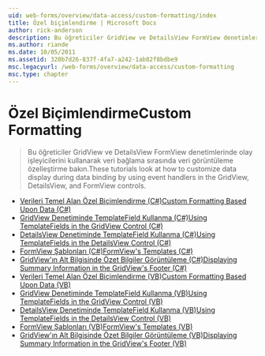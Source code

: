 ```yaml
---
uid: web-forms/overview/data-access/custom-formatting/index
title: Özel biçimlendirme | Microsoft Docs
author: rick-anderson
description: Bu öğreticiler GridView ve DetailsView FormView denetimlerinde olay işleyicilerini kullanarak veri bağlama sırasında veri görüntüleme özelleştirme bakın.
ms.author: riande
ms.date: 10/05/2011
ms.assetid: 320b7d26-837f-4fa7-a242-1ab82f8bdbe9
msc.legacyurl: /web-forms/overview/data-access/custom-formatting
msc.type: chapter
---
```

<a name="custom-formatting"></a><span data-ttu-id="a6b63-103">Özel Biçimlendirme</span><span class="sxs-lookup"><span data-stu-id="a6b63-103">Custom Formatting</span></span>
====================
> <span data-ttu-id="a6b63-104">Bu öğreticiler GridView ve DetailsView FormView denetimlerinde olay işleyicilerini kullanarak veri bağlama sırasında veri görüntüleme özelleştirme bakın.</span><span class="sxs-lookup"><span data-stu-id="a6b63-104">These tutorials look at how to customize data display during data binding by using event handlers in the GridView, DetailsView, and FormView controls.</span></span>


- [<span data-ttu-id="a6b63-105">Verileri Temel Alan Özel Biçimlendirme (C#)</span><span class="sxs-lookup"><span data-stu-id="a6b63-105">Custom Formatting Based Upon Data (C#)</span></span>](custom-formatting-based-upon-data-cs.md)
- [<span data-ttu-id="a6b63-106">GridView Denetiminde TemplateField Kullanma (C#)</span><span class="sxs-lookup"><span data-stu-id="a6b63-106">Using TemplateFields in the GridView Control (C#)</span></span>](using-templatefields-in-the-gridview-control-cs.md)
- [<span data-ttu-id="a6b63-107">DetailsView Denetiminde TemplateField Kullanma (C#)</span><span class="sxs-lookup"><span data-stu-id="a6b63-107">Using TemplateFields in the DetailsView Control (C#)</span></span>](using-templatefields-in-the-detailsview-control-cs.md)
- [<span data-ttu-id="a6b63-108">FormView Şablonları (C#)</span><span class="sxs-lookup"><span data-stu-id="a6b63-108">FormView's Templates (C#)</span></span>](using-the-formview-s-templates-cs.md)
- [<span data-ttu-id="a6b63-109">GridView'ın Alt Bilgisinde Özet Bilgiler Görüntüleme (C#)</span><span class="sxs-lookup"><span data-stu-id="a6b63-109">Displaying Summary Information in the GridView's Footer (C#)</span></span>](displaying-summary-information-in-the-gridview-s-footer-cs.md)
- [<span data-ttu-id="a6b63-110">Verileri Temel Alan Özel Biçimlendirme (VB)</span><span class="sxs-lookup"><span data-stu-id="a6b63-110">Custom Formatting Based Upon Data (VB)</span></span>](custom-formatting-based-upon-data-vb.md)
- [<span data-ttu-id="a6b63-111">GridView Denetiminde TemplateField Kullanma (VB)</span><span class="sxs-lookup"><span data-stu-id="a6b63-111">Using TemplateFields in the GridView Control (VB)</span></span>](using-templatefields-in-the-gridview-control-vb.md)
- [<span data-ttu-id="a6b63-112">DetailsView Denetiminde TemplateField Kullanma (VB)</span><span class="sxs-lookup"><span data-stu-id="a6b63-112">Using TemplateFields in the DetailsView Control (VB)</span></span>](using-templatefields-in-the-detailsview-control-vb.md)
- [<span data-ttu-id="a6b63-113">FormView Şablonları (VB)</span><span class="sxs-lookup"><span data-stu-id="a6b63-113">FormView's Templates (VB)</span></span>](using-the-formview-s-templates-vb.md)
- [<span data-ttu-id="a6b63-114">GridView'ın Alt Bilgisinde Özet Bilgiler Görüntüleme (VB)</span><span class="sxs-lookup"><span data-stu-id="a6b63-114">Displaying Summary Information in the GridView's Footer (VB)</span></span>](displaying-summary-information-in-the-gridview-s-footer-vb.md)
